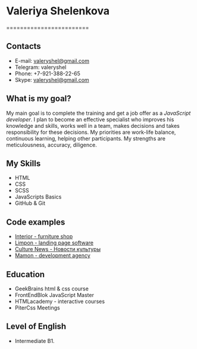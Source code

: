 # Valeriya Shelenkova
========================

## Contacts

* E-mail: valeryshel@gmail.com
* Telegram: valeryshel
* Phone: +7-921-388-22-65
* Skype: valeryshel@gmail.com

## What is my goal?

My main goal is to complete the training and get a job offer as a *JavaScript developer*.
I plan to become an effective specialist who improves his knowledge and skills, works well in a team, makes decisions and takes responsibility for these decisions.
My priorities are work-life balance, continuous learning, helping other participants.
My strengths are meticulousness, accuracy, diligence.

## My Skills

* HTML
* CSS
* SCSS
* JavaScripts Basics
* GitHub & Git

## Code examples

+ [Interior - furniture shop](https://valeryshel.github.io/interior/)
+ [Limpon - landing page software](https://valeryshel.github.io/limpon/)
+ [Culture News - Новости культуры](https://valeryshel.github.io/culture_news/)
+ [Mamon - development agency](https://valeryshel.github.io/mamon/)

## Education
- GeekBrains html & css course
- FrontEndBlok JavaScript Master
- HTMLacademy - interactive courses
- PiterCss Meetings

## Level of English
+ Intermediate B1.
